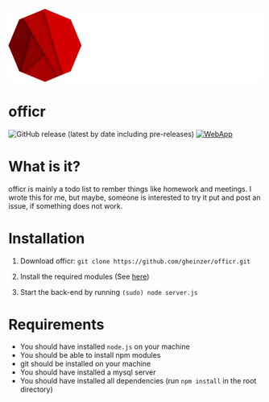 ![Logo](assets/logo_with_text_light.svg)

# officr

![GitHub release (latest by date including pre-releases)](https://img.shields.io/github/v/release/gheinzer/officr?color=%23d40000&include_prereleases&logo=github&style=for-the-badge)
[![WebApp](https://img.shields.io/website?down_color=red&label=webapp&style=for-the-badge&up_color=green&url=http%3A%2F%2Fofficr.gabrielheinzer.ch&)](http://officr.gabrielheinzer.ch)

# What is it?

officr is mainly a todo list to rember things like homework and meetings. I wrote this for me, but maybe, someone is interested to try it put and post an issue, if something does not work.

# Installation

1. Download officr:
   `git clone https://github.com/gheinzer/officr.git`

2. Install the required modules (See [here](#Required_modules))
3. Start the back-end by running `(sudo) node server.js`

# Requirements

-   You should have installed `node.js` on your machine
-   You should be able to install npm modules
-   git should be installed on your machine
-   You should have installed a mysql server
-   You should have installed all dependencies (run `npm install` in the root directory)
